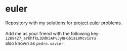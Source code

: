 # euler

Repository with my solutions for [project euler](https://projecteuler.net) problems.<br>
<br>
Add me as your friend with the following key: <br>
`1289427_arkhfkL3DdK5APvJyUHGbia10McvioYu` <br>
also known as `pedro.xavier`.
